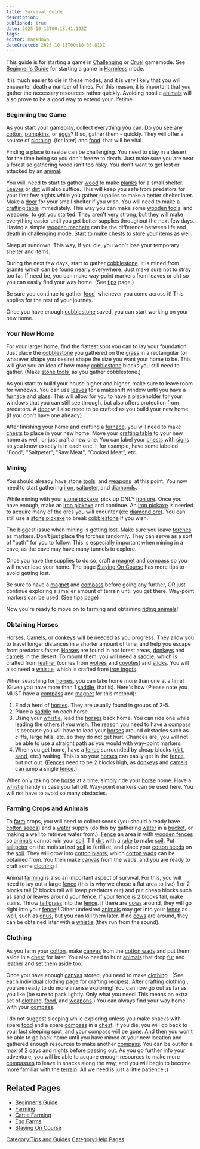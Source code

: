 ```yaml
---
title: Survival_Guide
description: 
published: true
date: 2025-10-13T00:18:41.192Z
tags: 
editor: markdown
dateCreated: 2025-10-13T00:18:36.813Z
---
```


This guide is for starting a game in
[Challenging](Challenging_Gamemode "wikilink") or
[Cruel](Cruel_Gamemode "wikilink") gamemode. See [Beginner's
Guide](Beginner's_Guide "wikilink") for starting a game in
[Harmless](Harmless_Gamemode "wikilink") mode.

It is much easier to die in these modes, and it is very likely that you
will encounter death a number of times. For this reason, it is important
that you gather the necessary resources rather quickly. Avoiding hostile
[animals](Animals "wikilink") will also prove to be a good way to extend
your lifetime.

### Beginning the Game

As you start your gameplay, collect everything you can. Do you see any
[cotton](Cotton "wikilink"), [pumpkins](Pumpkin "wikilink"), or
[eggs](Eggs "wikilink")? If so, gather them - quickly. They will offer a
source of [clothing](:Category:Clothing "wikilink")  (for later) and
[food](:Category:Food "wikilink")  that will be vital.

Finding a place to reside can be challenging. You need to stay in a
desert for the time being so you don't freeze to death. Just make sure
you are near a forest so gathering wood isn't too risky. You don't want
to get lost or attacked by an [animal](Animals "wikilink"). 

You will  need to start to gather [wood](Oak_Wood "wikilink") to make
[planks](Planks "wikilink") for a small shelter.
[Leaves](Oak_Leaves "wikilink") or [dirt](Dirt "wikilink") will also
suffice. This will keep you safe from predators for your first few
nights while you gather supplies to make a better shelter later. Make a
[door](Wooden_Door "wikilink") for your small shelter if you wish. You
will need to make a [crafting table](Crafting_Table "wikilink")
immediately. This way you can make some [wooden
tools](:Category:Tools "wikilink")  and
[weapons](:Category:Weapons "wikilink")  to get you started. They aren't
very strong, but they will make everything easier until you get better
supplies throughout the next few days. Having a simple [wooden
machete](Wooden_Machete "wikilink") can be the difference between life
and death in challenging mode. Start to make [chests](Chest "wikilink")
to store your items as well.

Sleep at sundown. This way, if you die, you won't lose your temporary
shelter and items.

During the next few days, start to gather
[cobblestone](Cobblestone "wikilink"). It is mined from
[granite](Granite "wikilink") which can be found nearly everywhere. Just
make sure not to stray too far. If need be, you can make way-point
markers from leaves or dirt so you can easily find your way home. (See
[tips](Tips,_Tricks_and_Common_Mistakes "wikilink") page.)

Be sure you continue to gather [food](:Category:Food "wikilink")
 whenever you come across it\! This applies for the rest of your
journey.

Once you have enough [cobblestone](Cobblestone "wikilink") saved, you
can start working on your new home.

### Your New Home

For your larger home, find the flattest spot you can to lay your
foundation. Just place the [cobblestone](Cobblestone "wikilink") you
gathered on the [grass](Grass "wikilink") in a rectangular (or whatever
shape you desire) shape the size you want your home to be. This will
give you an idea of how many [cobblestone](Cobblestone "wikilink")
blocks you still need to gather. (Make [stone
tools ](:Category:Tools "wikilink") as you gather cobblestone.)

As you start to build your house higher and higher, make sure to leave
room for windows. You can use [leaves](Oak_Leaves "wikilink") for a
makeshift window until you have a [furnace](Furnace "wikilink") and
[glass](Glass "wikilink"). This will allow for you to have a placeholder
for your windows that you can still see through, but also offers
protection from predators. A [door](Wooden_Door "wikilink") will also
need to be crafted as you build your new home (if you don't have one
already).

After finishing your home and crafting a [furnace](Furnace "wikilink"),
you will need to make [chests](Chest "wikilink") to place in your new
home. Move your [crafting table](Crafting_Table "wikilink") to your new
home as well, or just craft a new one. You can label your
[chests](Chest "wikilink") with [signs](Sign "wikilink") so you know
exactly is in each one. I, for example, have some labeled "Food",
"Saltpeter", "Raw Meat", "Cooked Meat", etc. 

### Mining

You should already have stone [tools](:Category:Tools "wikilink")  and
[weapons](:Category:Weapons "wikilink")  at this point. You now need to
start gathering [iron](Iron_Ore "wikilink"),
[saltpeter](Saltpeter_Ore "wikilink"), and
[diamonds](Diamond_Ore "wikilink").

While mining with your [stone pickaxe](Stone_Pickaxe "wikilink"), pick
up ONLY [iron ore](Iron_Ore "wikilink"). Once you have enough, make an
[iron pickaxe](Iron_Pickaxe "wikilink") and continue. An [iron
pickaxe](Iron_Pickaxe "wikilink") is needed to acquire many of the ores
you will enounter (ex: [diamond ore](Diamond_Ore "wikilink")). You can
still use a [stone pickaxe](Stone_Pickaxe "wikilink") to break
[cobblestone](Cobblestone "wikilink") if you wish.

The biggest issue when mining is getting lost. Make sure you leave
[torches](Torch "wikilink") as markers. Don't just place the torches
randomly. They can serve as a sort of "path" for you to follow. This is
especially important when mining in a cave, as the cave may have many
tunnels to explore. 

Once you have the supplies to do so, craft a [magnet](Magnet "wikilink")
and [compass](Compass "wikilink") so you will never lose your home. The
page [Staying On Course](Staying_On_Course "wikilink") has more tips to
avoid getting lost. 

Be sure to have a [magnet](Magnet "wikilink") and
[compass](Compass "wikilink") before going any further, OR just continue
exploring a smaller amount of terrain until you get there. Way-point
markers can be used.
(See [tips](Tips,_Tricks,_and_Common_Mistakes "wikilink") page)

Now you're ready to move on to farming and obtaining [riding
animals](Rideable_Animals "wikilink")\!\!

### Obtaining Horses

[Horses](Horse "wikilink"), [Camels](Camel "wikilink"), or
[donkeys](Donkey "wikilink") will be needed as you progress. They allow
you to travel longer distances in a shorter amount of time, and help you
escape from predators faster. [Horses](Horse "wikilink") are found in
hot forest areas, [donkeys](Donkey "wikilink") and
[camels](Camel "wikilink") in the desert. To mount them, you will need a
[saddle](Saddle "wikilink"), which is crafted from
[leather](Leather "wikilink") (comes from [wolves](Wolf "wikilink") and
[coyotes](Coyote "wikilink")) and [sticks](Stick "wikilink"). You will
also need a [whistle](Whistle "wikilink"), which is crafted from [iron
ingots](Iron_Ingot "wikilink").

When searching for [horses](Horse "wikilink"), you can take home more
than one at a time\! (Given you have more than 1
[saddle](Saddle "wikilink"), that is). Here's how (Please note you MUST
have a [compass](Compass "wikilink") and [magnet](Magnet "wikilink") for
this method):

1.  Find a herd of [horses](Horse "wikilink"). They are usually found in
    groups of 2-5.
2.  Place a [saddle](Saddle "wikilink") on each horse.
3.  Using your [whistle](Whistle "wikilink"), lead the
    [horses](Horse "wikilink") back home. You can ride one while leading
    the others if you wish. The reason you need to have a
    [compass](Compass "wikilink") is because you will have to lead your
    [horses](Horse "wikilink") around obstacles such as cliffs, large
    hills, etc. so they do not get hurt. Chances are, you will not be
    able to use a straight path as you would with way-point markers. 
4.  When you get home, have a [fence](Wooden_Fence "wikilink")
    surrounded by cheap blocks ([dirt](Dirt "wikilink"),
    [sand](Sand "wikilink"), etc.) waiting. This is so your
    [horses](Horse "wikilink") can easily get in the
    [fence](Wooden_Fence "wikilink"), but not out.
    ([Fences](Wooden_Fence "wikilink") need to be 2 blocks high, as
    [donkeys](Donkey "wikilink") and [camels](Camel "wikilink") can jump
    a single [fence](Wooden_Fence "wikilink").)

When only taking one [horse](Horse "wikilink") at a time, simply ride
your [horse](Horse "wikilink") home. Have a
[whistle](Whistle "wikilink") handy in case you fall off. Way-point
markers can be used here. You will not have to avoid so many obstacles. 

### Farming Crops and Animals

To [farm](Farming "wikilink") crops, you will need to collect seeds (you
should already have [cotton seeds](Cotton_Seeds "wikilink")) and a
[water](Water "wikilink") supply (do this by gathering
[water](Water "wikilink") in a [bucket](Bucket "wikilink"), or making a
well to retrieve water from.). [Fence](Wooden_Fence "wikilink") an area
in with [wooden fences](Wooden_Fence "wikilink") so
[animals](Animals "wikilink") cannot ruin your [soil](Soil "wikilink").
Till [dirt](Dirt "wikilink") with a [rake](Stone_Rake "wikilink") to
make [soil](Soil "wikilink"). Put
[saltpeter](Saltpeter_Chunk "wikilink") on the moisturized
[soil](Soil "wikilink") to fertilize, and place your [cotton
seeds](Cotton_Seeds "wikilink") on the [soil](Soil "wikilink"). They
will grow into [cotton plants](Cotton "wikilink"), which [cotton
wads](Cotton_Wad "wikilink") can be obtained from. You then make
[canvas](Canvas "wikilink") from the wads, and you are ready to craft
some [clothing](:Category:Clothing "wikilink") \!

Animal [farming](Farming "wikilink") is also an important aspect of
survival. For this, you will need to lay out a large
[fence](Wooden_Fence "wikilink") (this is why we chose a flat area to
live) 1 or 2 blocks tall (2 blocks tall will keep predators out) and put
cheap blocks such as [sand](Sand "wikilink") or
[leaves](Oak_Leaves "wikilink") around your
[fence](Wooden_Fence "wikilink"). If your
[fence](Wooden_Fence "wikilink") is 2 blocks tall, make stairs. Throw
[tall grass](Tall_Grass "wikilink") into the
[fence](Wooden_Fence "wikilink"). If there are
[cows](Black_Cow "wikilink") around, they will go right into your
[fence](Wooden_Fence "wikilink")\!\! Other undesired
[animals](Animals "wikilink") may get into your
[fence](Wooden_Fence "wikilink") as well, such as
[gnus](Gnu "wikilink"), but you can kill them later. If no
[cows](Black_Cow "wikilink") are around, they can be obtained later with
a [whistle](Whistle "wikilink") (they run from the sound).

### Clothing

As you farm your [cotton](Cotton "wikilink"), make
[canvas](Canvas "wikilink") from the [cotton
wads](Cotton_Wad "wikilink") and put them aside in a
[chest](Chest "wikilink") for later. You also need to hunt
[animals](Animals "wikilink") that drop [fur](Fur "wikilink") and
[leather](Leather "wikilink") and set them aside too. 

Once you have enough [canvas](Canvas "wikilink") stored, you need to
make [clothing](:Category:Clothing "wikilink") . (See each individual
clothing page for crafting recipes). After crafting
[clothing](:Category:Clothing "wikilink") , you are ready to do more
intense exploring\! You can now go out as far as you like (be sure to
pack lightly. Only what you need\! This means an extra set of
[clothing](:Category:Clothing "wikilink"),
[food](:Category:Food "wikilink"), and
[weapons](:Category:Weapons "wikilink").) You can always find your way
home with your [compass](Compass "wikilink").

I do not suggest sleeping while exploring unless you make shacks with
spare [food](:Category:Food "wikilink") and a spare
[compass](Compass "wikilink") in a [chest](Chest "wikilink"). If you
die, you will go back to your last sleeping spot, and your
[compass](Compass "wikilink") will be gone. And then you won't be able
to go back home until you have mined at your new location and gathered
enough resources to make another [compass](Compass "wikilink"). You can
be out for a max of 2 days and nights before passing out. As you go
further info your adventure, you will be able to acquire enough
resources to make more [compasses](Compass "wikilink") to leave in
shacks along the way, and you will begin to become more familiar with
the [terrain](Terrain "wikilink"). All we need is just a little patience
;)

## Related Pages 

  - [Beginner's Guide](Beginner's_Guide "wikilink")  
  - [Farming](Farming "wikilink")
  - [Cattle Farming](Cattle_Farming "wikilink")
  - [Egg Farms](Egg_Farms "wikilink")
  - [Staying On Course](Staying_On_Course "wikilink")

[Category:Tips and Guides](Category:Tips_and_Guides "wikilink")
[Category:Help Pages](Category:Help_Pages "wikilink")